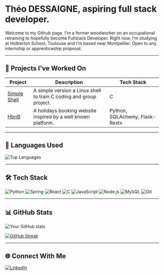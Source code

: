 # Théo DESSAIGNE, aspiring full stack developer.

Welcome to my Github page. I'm a former woodworker on an occupational retraining to hopefully become Fullstack Developer.
Right now, I'm studying at Holberton School, Toulouse and I'm based near Montpellier. Open to any internship or apprenticeship proposal.

---

## 🚀 Projects I've Worked On

| Project | Description | Tech Stack |
|--------|-------------|------------|
| [Simple Shell](https://github.com/Theo-D/holbertonschool-simple_shell) | A simple version a Linux shell to train C coding and group project. | C |
| [HbnB](https://github.com/Theo-D/holbertonschool-hbnb) | A holidays booking website inspired by a well known platform. | Python, SQLAchemy, Flask-Restx |

---

## 🧠 Languages Used

![Top Languages](https://github-readme-stats.vercel.app/api/top-langs/?username=Theo-D&layout=compact&langs_count=6&hide=html,css&theme=github_dark)

---

## 🛠️ Tech Stack

![Python](https://img.shields.io/badge/-Python-black?style=flat-square&logo=python)
![Spring](https://img.shields.io/badge/spring-%236DB33F.svg?style=for-the-badge&logo=spring&logoColor=white)
![React](https://img.shields.io/badge/react-%2320232a.svg?style=for-the-badge&logo=react&logoColor=%2361DAFB)
![C](https://img.shields.io/badge/c-%2300599C.svg?style=for-the-badge&logo=c&logoColor=white)
![JavaScript](https://img.shields.io/badge/-JavaScript-black?style=flat-square&logo=javascript)
![Node.js](https://img.shields.io/badge/-Node.js-black?style=flat-square&logo=node.js)
![MySQL](https://img.shields.io/badge/mysql-4479A1.svg?style=for-the-badge&logo=mysql&logoColor=white)
![Git](https://img.shields.io/badge/-Git-black?style=flat-square&logo=git)

---

## 📊 GitHub Stats

![Your GitHub stats](https://github-readme-stats.vercel.app/api?username=Theo-D&show_icons=true&theme=github_dark&hide=prs,issues)

[![GitHub Streak](https://streak-stats.demolab.com?user=yourusername&theme=dark&hide_border=true)](https://git.io/streak-stats)

---

## 🌐 Connect With Me

[![LinkedIn](https://img.shields.io/badge/-LinkedIn-blue?style=flat-square&logo=linkedin&logoColor=white&link=https://www.linkedin.com/in/th%C3%A9o-dessaigne-bb0483373/)]([https://linkedin.com/in/yourprofile](https://www.linkedin.com/in/th%C3%A9o-dessaigne-bb0483373/))
